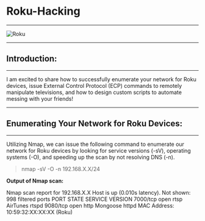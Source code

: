 # Roku-Hacking

____________________________________________________________________________________________________________________________________________________________________

![Roku](https://user-images.githubusercontent.com/72598486/133314573-0f0ebc16-9d51-4c1f-b2ad-1c7e15851214.png)

____________________________________________________________________________________________________________________________________________________________________

## Introduction: 

____________________________________________________________________________________________________________________________________________________________________
I am excited to share how to successfully enumerate your network for Roku devices, issue External Control Protocol (ECP) commands to remotely manipulate televisions, and how to design custom scripts to automate messing with your friends!
____________________________________________________________________________________________________________________________________________________________________

## Enumerating Your Network for Roku Devices:

____________________________________________________________________________________________________________________________________________________________________

Utilizing Nmap, we can issue the following command to enumerate our network for Roku devices by looking for service versions (-sV), operating systems (-O), and speeding up the scan by not resolving DNS (-n).

> nmap -sV -O -n 192.168.X.X/24

**Output of Nmap scan:**

Nmap scan report for 192.168.X.X
Host is up (0.010s latency).
Not shown: 998 filtered ports
PORT     STATE SERVICE VERSION
7000/tcp open  rtsp    AirTunes rtspd 
9080/tcp open  http    Mongoose httpd
MAC Address: 10:59:32:XX:XX:XX (Roku)
